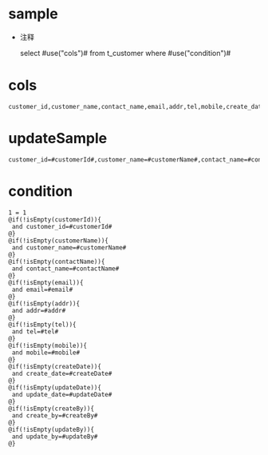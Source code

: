 sample
===
* 注释

	select #use("cols")# from t_customer  where  #use("condition")#

cols
===
	customer_id,customer_name,contact_name,email,addr,tel,mobile,create_date,update_date,create_by,update_by

updateSample
===
	
	customer_id=#customerId#,customer_name=#customerName#,contact_name=#contactName#,email=#email#,addr=#addr#,tel=#tel#,mobile=#mobile#,create_date=#createDate#,update_date=#updateDate#,create_by=#createBy#,update_by=#updateBy#

condition
===

	1 = 1  
	@if(!isEmpty(customerId)){
	 and customer_id=#customerId#
	@}
	@if(!isEmpty(customerName)){
	 and customer_name=#customerName#
	@}
	@if(!isEmpty(contactName)){
	 and contact_name=#contactName#
	@}
	@if(!isEmpty(email)){
	 and email=#email#
	@}
	@if(!isEmpty(addr)){
	 and addr=#addr#
	@}
	@if(!isEmpty(tel)){
	 and tel=#tel#
	@}
	@if(!isEmpty(mobile)){
	 and mobile=#mobile#
	@}
	@if(!isEmpty(createDate)){
	 and create_date=#createDate#
	@}
	@if(!isEmpty(updateDate)){
	 and update_date=#updateDate#
	@}
	@if(!isEmpty(createBy)){
	 and create_by=#createBy#
	@}
	@if(!isEmpty(updateBy)){
	 and update_by=#updateBy#
	@}
	
	
